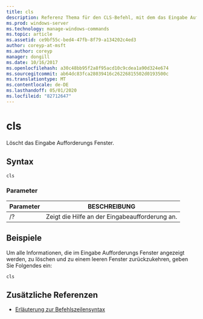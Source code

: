 ```yaml
---
title: cls
description: Referenz Thema für den CLS-Befehl, mit dem das Eingabe Aufforderungs Fenster gelöscht wird.
ms.prod: windows-server
ms.technology: manage-windows-commands
ms.topic: article
ms.assetid: ce9bf55c-bed4-47fb-8f79-a134202c4ed3
author: coreyp-at-msft
ms.author: coreyp
manager: dongill
ms.date: 10/16/2017
ms.openlocfilehash: a30c48bb95f2a8f95acd10c9cdea1a90d324e674
ms.sourcegitcommit: ab64dc83fca28039416c26226815502d0193500c
ms.translationtype: MT
ms.contentlocale: de-DE
ms.lasthandoff: 05/01/2020
ms.locfileid: "82712647"
---
```

# <a name="cls"></a>cls

Löscht das Eingabe Aufforderungs Fenster.

## <a name="syntax"></a>Syntax

```
cls
```

### <a name="parameters"></a>Parameter

| Parameter | BESCHREIBUNG |
| --------- | ----------- |
| /? | Zeigt die Hilfe an der Eingabeaufforderung an. |

## <a name="examples"></a>Beispiele

Um alle Informationen, die im Eingabe Aufforderungs Fenster angezeigt werden, zu löschen und zu einem leeren Fenster zurückzukehren, geben Sie Folgendes ein:

```
cls
```

## <a name="additional-references"></a>Zusätzliche Referenzen

- [Erläuterung zur Befehlszeilensyntax](command-line-syntax-key.md)